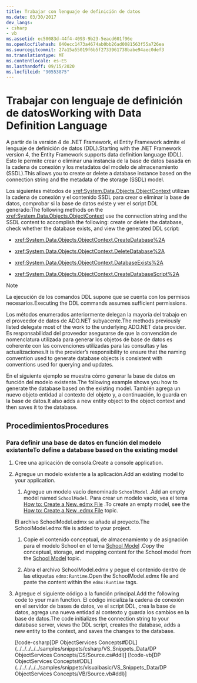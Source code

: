 ```yaml
---
title: Trabajar con lenguaje de definición de datos
ms.date: 03/30/2017
dev_langs:
- csharp
- vb
ms.assetid: ec50083d-44f4-4093-9b23-5eacd601f96e
ms.openlocfilehash: 040ecc1473a4674ab0bb26ad0081563f55a726ea
ms.sourcegitcommit: 27a15a55019f6b5f2733961738babe94aec0def3
ms.translationtype: MT
ms.contentlocale: es-ES
ms.lasthandoff: 09/15/2020
ms.locfileid: "90553875"
---
```

# <a name="working-with-data-definition-language"></a><span data-ttu-id="9f66b-102">Trabajar con lenguaje de definición de datos</span><span class="sxs-lookup"><span data-stu-id="9f66b-102">Working with Data Definition Language</span></span>
<span data-ttu-id="9f66b-103">A partir de la versión 4 de .NET Framework, el Entity Framework admite el lenguaje de definición de datos (DDL).</span><span class="sxs-lookup"><span data-stu-id="9f66b-103">Starting with the .NET Framework version 4, the Entity Framework supports data definition language (DDL).</span></span> <span data-ttu-id="9f66b-104">Esto le permite crear o eliminar una instancia de la base de datos basada en la cadena de conexión y los metadatos del modelo de almacenamiento (SSDL).</span><span class="sxs-lookup"><span data-stu-id="9f66b-104">This allows you to create or delete a database instance based on the connection string and the metadata of the storage (SSDL) model.</span></span>  
  
 <span data-ttu-id="9f66b-105">Los siguientes métodos de <xref:System.Data.Objects.ObjectContext> utilizan la cadena de conexión y el contenido SSDL para crear o eliminar la base de datos, comprobar si la base de datos existe y ver el script DDL generado:</span><span class="sxs-lookup"><span data-stu-id="9f66b-105">The following methods on the <xref:System.Data.Objects.ObjectContext> use the connection string and the SSDL content to accomplish the following: create or delete the database, check whether the database exists, and view the generated DDL script:</span></span>  
  
- <xref:System.Data.Objects.ObjectContext.CreateDatabase%2A>  
  
- <xref:System.Data.Objects.ObjectContext.DeleteDatabase%2A>  
  
- <xref:System.Data.Objects.ObjectContext.DatabaseExists%2A>  
  
- <xref:System.Data.Objects.ObjectContext.CreateDatabaseScript%2A>  
  
> [!NOTE]
> <span data-ttu-id="9f66b-106">La ejecución de los comandos DDL supone que se cuenta con los permisos necesarios.</span><span class="sxs-lookup"><span data-stu-id="9f66b-106">Executing the DDL commands assumes sufficient permissions.</span></span>  
  
 <span data-ttu-id="9f66b-107">Los métodos enumerados anteriormente delegan la mayoría del trabajo en el proveedor de datos de ADO.NET subyacente.</span><span class="sxs-lookup"><span data-stu-id="9f66b-107">The methods previously listed delegate most of the work to the underlying ADO.NET data provider.</span></span> <span data-ttu-id="9f66b-108">Es responsabilidad del proveedor asegurarse de que la convención de nomenclatura utilizada para generar los objetos de base de datos es coherente con las convenciones utilizadas para las consultas y las actualizaciones.</span><span class="sxs-lookup"><span data-stu-id="9f66b-108">It is the provider’s responsibility to ensure that the naming convention used to generate database objects is consistent with conventions used for querying and updates.</span></span>  
  
 <span data-ttu-id="9f66b-109">En el siguiente ejemplo se muestra cómo generar la base de datos en función del modelo existente.</span><span class="sxs-lookup"><span data-stu-id="9f66b-109">The following example shows you how to generate the database based on the existing model.</span></span> <span data-ttu-id="9f66b-110">También agrega un nuevo objeto entidad al contexto del objeto y, a continuación, lo guarda en la base de datos.</span><span class="sxs-lookup"><span data-stu-id="9f66b-110">It also adds a new entity object to the object context and then saves it to the database.</span></span>  
  
## <a name="procedures"></a><span data-ttu-id="9f66b-111">Procedimientos</span><span class="sxs-lookup"><span data-stu-id="9f66b-111">Procedures</span></span>  
  
### <a name="to-define-a-database-based-on-the-existing-model"></a><span data-ttu-id="9f66b-112">Para definir una base de datos en función del modelo existente</span><span class="sxs-lookup"><span data-stu-id="9f66b-112">To define a database based on the existing model</span></span>  
  
1. <span data-ttu-id="9f66b-113">Cree una aplicación de consola.</span><span class="sxs-lookup"><span data-stu-id="9f66b-113">Create a console application.</span></span>  
  
2. <span data-ttu-id="9f66b-114">Agregue un modelo existente a la aplicación.</span><span class="sxs-lookup"><span data-stu-id="9f66b-114">Add an existing model to your application.</span></span>  
  
    1. <span data-ttu-id="9f66b-115">Agregue un modelo vacío denominado `SchoolModel` .</span><span class="sxs-lookup"><span data-stu-id="9f66b-115">Add an empty model named `SchoolModel`.</span></span> <span data-ttu-id="9f66b-116">Para crear un modelo vacío, vea el tema [How to: Create a New. edmx File](/previous-versions/dotnet/netframework-4.0/cc716703(v=vs.100)) .</span><span class="sxs-lookup"><span data-stu-id="9f66b-116">To create an empty model, see the [How to: Create a New .edmx File](/previous-versions/dotnet/netframework-4.0/cc716703(v=vs.100)) topic.</span></span>  
  
     <span data-ttu-id="9f66b-117">El archivo SchoolModel.edmx se añade al proyecto.</span><span class="sxs-lookup"><span data-stu-id="9f66b-117">The SchoolModel.edmx file is added to your project.</span></span>  
  
    1. <span data-ttu-id="9f66b-118">Copie el contenido conceptual, de almacenamiento y de asignación para el modelo School en el tema [School Model](/previous-versions/dotnet/netframework-4.0/bb896300(v=vs.100)) .</span><span class="sxs-lookup"><span data-stu-id="9f66b-118">Copy the conceptual, storage, and mapping content for the School model from the [School Model](/previous-versions/dotnet/netframework-4.0/bb896300(v=vs.100)) topic.</span></span>  
  
    2. <span data-ttu-id="9f66b-119">Abra el archivo SchoolModel.edmx y pegue el contenido dentro de las etiquetas `edmx:Runtime`.</span><span class="sxs-lookup"><span data-stu-id="9f66b-119">Open the SchoolModel.edmx file and paste the content within the `edmx:Runtime` tags.</span></span>  
  
3. <span data-ttu-id="9f66b-120">Agregue el siguiente código a la función principal.</span><span class="sxs-lookup"><span data-stu-id="9f66b-120">Add the following code to your main function.</span></span> <span data-ttu-id="9f66b-121">El código inicializa la cadena de conexión en el servidor de bases de datos, ve el script DDL, crea la base de datos, agrega una nueva entidad al contexto y guarda los cambios en la base de datos.</span><span class="sxs-lookup"><span data-stu-id="9f66b-121">The code initializes the connection string to your database server, views the DDL script, creates the database, adds a new entity to the context, and saves the changes to the database.</span></span>  
  
     [!code-csharp[DP ObjectServices Concepts#DDL](../../../../../samples/snippets/csharp/VS_Snippets_Data/DP ObjectServices Concepts/CS/Source.cs#ddl)]
     [!code-vb[DP ObjectServices Concepts#DDL](../../../../../samples/snippets/visualbasic/VS_Snippets_Data/DP ObjectServices Concepts/VB/Source.vb#ddl)]
